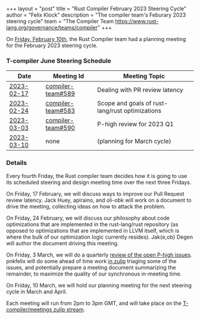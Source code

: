 +++
layout = "post"
title = "Rust Compiler February 2023 Steering Cycle"
author = "Felix Klock"
description = "The compiler team's Feburary 2023 steering cycle"
team = "The Compiler Team <https://www.rust-lang.org/governance/teams/compiler>"
+++

On [Friday, February 10th][feb-10-zulip-archive], the Rust Compiler team had a planning meeting for the February 2023 steering cycle.

[feb-10-zulip-archive]: https://rust-lang.zulipchat.com/#narrow/stream/238009-t-compiler.2Fmeetings/topic/.5Bplanning.20meeting.5D.202023-02-10/near/327073587

### T-compiler June Steering Schedule

| Date           | Meeting Id            | Meeting Topic                                   |
|----------------|-----------------------|-------------------------------------------------|
| [2023-02-17][] | [compiler-team#589][] | Dealing with PR review latency                  |
| [2023-02-24][] | [compiler-team#583][] | Scope and goals of rust-lang/rust optimizations |
| [2023-03-03][] | [compiler-team#590][] | P-high review for 2023 Q1                       |
| [2023-03-10][] | none                  | (planning for March cycle)                      |

[2023-02-17]: https://calendar.google.com/calendar/event?action=TEMPLATE&tmeid=Nzk5YW5ybjZhZHI5c243cjllZmdhc2RkMG8gNnU1cnJ0Y2U2bHJ0djA3cGZpM2RhbWdqdXNAZw&tmsrc=6u5rrtce6lrtv07pfi3damgjus%40group.calendar.google.com

[2023-02-24]: https://calendar.google.com/calendar/event?action=TEMPLATE&tmeid=MDFpY2NtNmFxbWZ1Y2tpN3Fka2Vqa251YWkgNnU1cnJ0Y2U2bHJ0djA3cGZpM2RhbWdqdXNAZw&tmsrc=6u5rrtce6lrtv07pfi3damgjus%40group.calendar.google.com

[2023-03-03]: https://calendar.google.com/calendar/event?action=TEMPLATE&tmeid=MDk5ZDhtMjAzcmt2ZDlmMmR0ZWE0cXB2ZjUgNnU1cnJ0Y2U2bHJ0djA3cGZpM2RhbWdqdXNAZw&tmsrc=6u5rrtce6lrtv07pfi3damgjus%40group.calendar.google.com

[2023-03-10]: https://calendar.google.com/calendar/event?action=TEMPLATE&tmeid=MDJyYnJ1cGFtdWR1c2lnNjFmcHJ2b3JlODFfMjAyMzAzMTBUMTUwMDAwWiA2dTVycnRjZTZscnR2MDdwZmkzZGFtZ2p1c0Bn&tmsrc=6u5rrtce6lrtv07pfi3damgjus%40group.calendar.google.com

[compiler-team#589]: https://github.com/rust-lang/compiler-team/issues/589
[compiler-team#583]: https://github.com/rust-lang/compiler-team/issues/583
[compiler-team#590]: https://github.com/rust-lang/compiler-team/issues/590

### Details

Every fourth Friday, the Rust compiler team decides how
it is going to use its scheduled steering and design meeting time over the next
three Fridays.

On Friday, 17 February, we will discuss ways to improve our Pull Request review
latency. Jack Huey, apiraino, and oli-obk will work on a document to drive the
meeting, collecting ideas on how to attack the problem.

On Friday, 24 February, we will discuss our philosophy about code optimizations
that are implemented in the rust-lang/rust repository (as opposed to
optimizations that are implemented in LLVM itself, which is where the bulk of
our optimization logic currently resides). Jak{e,ob} Degen will author the
document driving this meeting.

On Friday, 3 March, we will do a quarterly [review of the open P-high issues][compiler-team#590].
pnkfelix will do some ahead of time work [in zulip](https://rust-lang.zulipchat.com/#narrow/stream/131828-t-compiler/topic/reviewing.20P-high.20issues.202022.20.28Q3.29/near/300390068)
triaging
some of the issues, and potentially prepare a meeting document summarizing the
remainder, to maximize the quality of our synchronous in-meeting time.

On Friday, 10 March, we will hold our planning meeting for the next steering
cycle in March and April.

Each meeting will run from 2pm to 3pm GMT, and will take place on the
[T-compiler/meetings zulip stream][zulip].

[zulip]: https://rust-lang.zulipchat.com/#narrow/stream/238009-t-compiler.2Fmeetings
